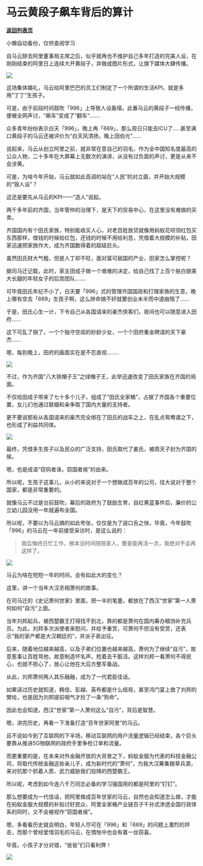 # 马云黄段子飙车背后的算计

[**返回列表页**](/gzh/政事堂2019)

小懒自动备份，仅供查阅学习

  

自马云辞去阿里董事局主席之后，似乎就再也不维护自己多年打造的完美人设，在刚刚结束的阿里日上连续大开黄段子，并做成图片形式，让旗下媒体大肆传播。

  

![](https://mmbiz.qpic.cn/mmbiz_jpg/rxhS23yu8cP1urNz4wGGed2xHE2ngKiaMI2icVGDEskVeyezcjnd0ACmbZ7ttbRDanqnnrhuZ8XIvt8icSFSaAiclg/640?wx_fmt=jpeg)

  

  

这场集体婚礼，马云给阿里巴巴的员工们制定了一个所谓的生活KPI，就是多用“丁丁”生孩子。

  

可是，由于前段时间鼓吹「996」上导致人设轰塌，此番马云的黄段子一经传播，便被全网声讨，“飙车”变成了“翻车“.......

  

众多青年纷纷表示白天「996」，晚上再「669」，那么周日只能去ICU了.....甚至满口黄段子的马云还被评价为“白天风清扬，晚上田伯光”......

  

说起来，马云从创立阿里之前，就非常在意自己的羽毛，作为全中国知名度最高的公众人物，二十多年在大屏幕上无数次的演讲，从没有过负面的声讨，更是从来不会涉黄。

  

可是，为啥今年开始，马云就如此高调的站在“人民”的对立面，并开始大规模的“毁人设”？

  

这还是要先从马云的KPI——“造人”说起。

  

两千多年前的齐国，当年管仲的治理下，是天下的贸易中心，在这里没有难做的买卖。

  

齐国国内有个田氏家族，特别能收买人心，对老百姓放贷就像用蚂蚁花呗领红包买东西那样，借钱的时候给红包，还钱的时候不用给利息，凭借着大规模的补贴，田家迅速把家族作大，成为齐国数得着的超级巨头。

  

虽然田氏财大气粗，但是人丁却不旺，面对富可敌国的产业，田家怎么掌控呢？

  

据司马迁记载，此时，家主田成子做一个艰难的决定，给自己找了上百个肤白貌美大长腿的年轻女子的后宫团队.......

  

可毕竟田氏年纪不小了，白天要「996」式的管理齐国国政和打理家族的生意，晚上哪有空去「669」生孩子啊，这么拼命搞不好就要创业未半而中道崩殂了......

  

于是，田氏心生一计，下令自己从各国请来的豪杰侠客们，夜间也可以随意进入田府......

  

这下可乱了锅了，一个个独守空闺的妙龄少女，一个个田府重金聘请的天下豪杰......

  

嗯，每到晚上，田府的画面实在是不忍直视........

  

![](https://mmbiz.qpic.cn/mmbiz_png/rxhS23yu8cP1urNz4wGGed2xHE2ngKiaMk6nhaiafE8qv4ia2uv76fhJvbaIfVibSCULlR3eqYTdCxzNaAVib80BDjw/640?wx_fmt=png)

  

不过，作为齐国“八大铁帽子王”之绿帽子王，此举迅速改变了田氏家族在齐国的局面。

  

不仅给田成子带来了七十多个儿子，组成了“田氏全家桶”，占据了齐国各个重要位置，女儿们也通过联姻和亲争取了国内大量的支持者。

  

更不要说那些从各国请来的豪杰完全绑在了田氏的战车之上，在乱点鸳鸯谱之下，也形成了利益共同体。

  

![](https://mmbiz.qpic.cn/mmbiz_jpg/rxhS23yu8cP1urNz4wGGed2xHE2ngKiaME5pYibtKBfgpJJuOlicAdlZze8LxX7EwiaXXNEvpyOL8NicAEsbB4VJQVw/640?wx_fmt=jpeg)

  

最终，凭借多生孩子以及民众的广泛支持，田氏取代了姜氏，被周天子封为齐国的侯。

  

嗯，也是成语“窃钩者诛，窃国者侯”的由来。

  

所以呢，生孩子这事儿，从小的来说对于一个想做成百年的公司，往大说对于整个国家，都是非常重要的。

  

就像马云不过是台前鼓吹，幕后的政府为了鼓励生育，自红黄蓝事件后，廉价的公立幼儿园没用一年就遍布全国。

  

所以呢，不要以为马云搞的如此夸张，仅仅是为了逞口舌之快，毕竟，今年鼓吹「996」的马云在一年前接受采访时，是这么说的：

> 我后悔终日忙工作，根本没时间陪陪家人，要是能再活一次，我绝对不会再这样了。

![](https://mmbiz.qpic.cn/mmbiz_png/rxhS23yu8cP1urNz4wGGed2xHE2ngKiaMv3YR1zkyceV9VUY4ickMmhtZKDIsaOvGEPDq05Mg9tR3bcLYuQaZWwg/640?wx_fmt=png)

  

马云为啥在短短一年的时间，会有如此大的变化？

  

这里，讲一个当年大汉丞相萧何的故事。

  

在司马迁的《史记萧何世家》里面，把一半的笔墨，都放在了西汉“世家”第一人萧何如何“自污”上面。

  

当年刘邦起兵，被西楚霸王打得找不到北，靠的都是萧何在国内筹办粮饷补充兵员。为此，刘邦多次派使者来慰问，并给予重赏，可萧何不但没有受赏，还表示“我的家产都是大汉朝廷的”，并派子弟出征。

  

后来，随着地位越来越高，以及子弟们位置也越来越高，萧何为了继续“自污”，故意惹事让百姓骂他，故意制造坏名声，抢着去干脏活。这样刘邦一看萧何不得民心，也就不担心了，放心让他在大后方整军备战。

  

从此，刘邦萧何两人其乐融融，成为了一代君臣佳话。

  

如果读过历史就知道，韩信、彭越、英布都是什么结局，甚至鸿门宴上救了刘邦的樊哙，也是因为刘邦提前咽气才捡了一条“狗命”。

  

因此也会知道，西汉“世家”第一人萧何这么“自污”，背后是智慧。

  

嗯，讲完历史，再看一下准备打造“百年世家阿里”的马云。

  

且不说如今到了互联网的下半场，移动互联网的用户流量逻辑已经结束，各个巨头要靠从推进5G物联网的政府手里争抢订单和流量。

  

而更重要的是，在未来对外金融开放的大背景之下，蚂蚁金服为代表的科技金融公司，将取代传统金融这些亲儿子，成为新时代的“萧何”，为我大汉筹集粮草兵源，来对抗那个抓着人质、武力威胁我们投降的西楚霸王。

  

所以呢，考虑到如今连八千万同志必备的学习强国用的都是阿里的“钉钉”。

  

那么想要成为一代佳话，把阿里做成百年世家的马云，自然也会知道怎么做，才能在蚂蚁金服大规模的补贴讨好民众、阿里全家桶产业链百子千孙式渗透全国行政体系的同时，又不会被视作“窃国者侯”。

  

嗯，多看看历史就会明白，年轻人尽可在「996」和「669」的问题上激烈的抨击，而那个曾经爱惜羽毛的马云，在惆怅中也会有着一丝窃喜。

  

毕竟，小孩子才分对错，“爸爸”们只看利弊！

  

![](https://mmbiz.qpic.cn/mmbiz_jpg/rxhS23yu8cMiatPvp0VIcSMibKUkTa4icp7AVT3HXAXydE25AT4ExJ5oTmvpq95aKo2xxu1XaJODX39BQVsSMxlvg/640?wx_fmt=jpeg)

